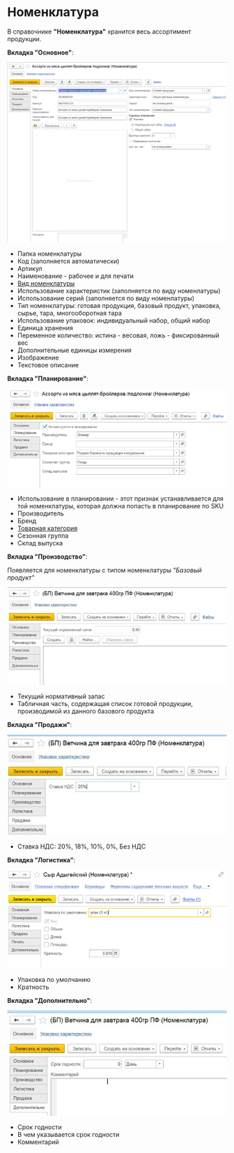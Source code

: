 # Номенклатура

В справочнике **"Номенклатура"** хранится весь ассортимент продукции.

**Вкладка "Основное"**:

![2020-05-28_1224](Nomenclature.assets/1.png)

- Папка номенклатуры
- Код (заполняется автоматически)
- Артикул
- Наименование - рабочее и для печати
- [Вид номенклатуры](KindOfNomenclature.md)
- Использование характеристик (заполняется по виду номенлатуры)
- Использование серий  (заполняется по виду номенлатуры)
- Тип номенклатуры: готовая продукция, базовый продукт, упаковка, сырье, тара, многооборотная тара
- Использование упаковок: индивидуальный набор, общий набор
- Единица хранения
- Переменное количество: истина - весовая, ложь - фиксированный вес
- Дополнительные единицы измерения
- Изображение
- Текстовое описание

**Вкладка "Планирование"**:

![2020-05-28_1239](Nomenclature.assets/2.png)

- Использование в планировании - этот признак устанавливается для той номенклатуры, которая должна попасть в планирование по SKU
- Производитель
- Бренд
- [Товарная категория](РroductCategory.md)
- Сезонная группа
- Склад выпуска

**Вкладка "Производство"**:

Появляется для номенклатуры с типом номенклатуры *"Базовый продукт"*

[![3][3]][3]

- Текущий нормативный запас
- Табличная часть, содержащая список готовой продукции, производимой из данного базового продукта

**Вкладка "Продажи"**:

[![4][4]][4]

- Ставка НДС: 20%, 18%, 10%, 0%, Без НДС

**Вкладка "Логистика"**:

![2020-05-28_1306](Nomenclature.assets/2020-05-28_1306.png)

- Упаковка по умолчанию
- Кратность

**Вкладка "Дополнительно"**:

[![6][6]][6]

- Срок годности
- В чем указывается срок годности
- Комментарий

[3]:Nomenclature.assets/3.png
[4]:Nomenclature.assets/4.png
[6]:Nomenclature.assets/6.png